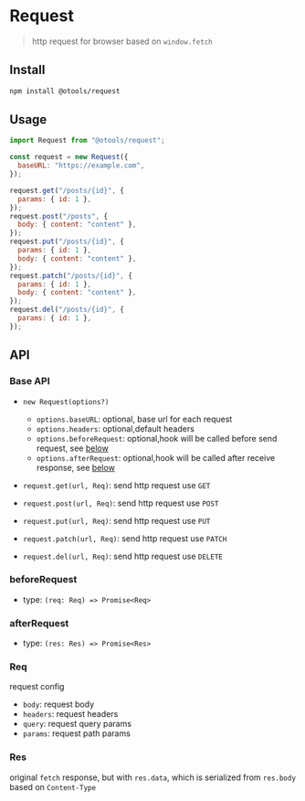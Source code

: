 # Request

> http request for browser based on `window.fetch`

## Install

```bash
npm install @otools/request
```

## Usage

```js
import Request from "@otools/request";

const request = new Request({
  baseURL: "https://example.com",
});

request.get("/posts/{id}", {
  params: { id: 1 },
});
request.post("/posts", {
  body: { content: "content" },
});
request.put("/posts/{id}", {
  params: { id: 1 },
  body: { content: "content" },
});
request.patch("/posts/{id}", {
  params: { id: 1 },
  body: { content: "content" },
});
request.del("/posts/{id}", {
  params: { id: 1 },
});
```

## API

### Base API

- `new Request(options?)`

  - `options.baseURL`: optional, base url for each request
  - `options.headers`: optional,default headers
  - `options.beforeRequest`: optional,hook will be called before send request, see [below](#beforeRequest)
  - `options.afterRequest`: optional,hook will be called after receive response, see [below](#afterRequest)

- `request.get(url, Req)`: send http request use `GET`
- `request.post(url, Req)`: send http request use `POST`
- `request.put(url, Req)`: send http request use `PUT`
- `request.patch(url, Req)`: send http request use `PATCH`
- `request.del(url, Req)`: send http request use `DELETE`

### beforeRequest

- type: `(req: Req) => Promise<Req>`

### afterRequest

- type: `(res: Res) => Promise<Res>`

### Req

request config

- `body`: request body
- `headers`: request headers
- `query`: request query params
- `params`: request path params

### Res

original `fetch` response, but with `res.data`, which is serialized from `res.body` based on `Content-Type`

